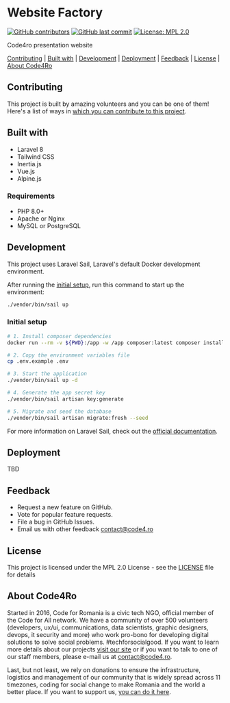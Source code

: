 # Website Factory

[![GitHub contributors](https://img.shields.io/github/contributors/code4romania/website-factory.svg?style=for-the-badge)](https://github.com/code4romania/website-factory/graphs/contributors) [![GitHub last commit](https://img.shields.io/github/last-commit/code4romania/website-factory.svg?style=for-the-badge)](https://github.com/code4romania/website-factory/commits/master) [![License: MPL 2.0](https://img.shields.io/badge/license-MPL%202.0-brightgreen.svg?style=for-the-badge)](https://opensource.org/licenses/MPL-2.0)

Code4ro presentation website

[Contributing](#contributing) | [Built with](#built-with) | [Development](#development) | [Deployment](#deployment) | [Feedback](#feedback) | [License](#license) | [About Code4Ro](#about-code4ro)

## Contributing

This project is built by amazing volunteers and you can be one of them! Here's a list of ways in [which you can contribute to this project](.github/CONTRIBUTING.md).

## Built with
-   Laravel 8
-   Tailwind CSS
-   Inertia.js
-   Vue.js
-   Alpine.js

### Requirements
-   PHP 8.0+
-   Apache or Nginx
-   MySQL or PostgreSQL

## Development
This project uses Laravel Sail, Laravel's default Docker development environment.

After running the [initial setup](#initial-setup), run this command to start up the environment:
```sh
./vendor/bin/sail up
```
### Initial setup

```sh
# 1. Install composer dependencies
docker run --rm -v ${PWD}:/app -w /app composer:latest composer install --ignore-platform-reqs --no-scripts --no-interaction --prefer-dist --optimize-autoloader

# 2. Copy the environment variables file
cp .env.example .env

# 3. Start the application
./vendor/bin/sail up -d

# 4. Generate the app secret key
./vendor/bin/sail artisan key:generate

# 5. Migrate and seed the database
./vendor/bin/sail artisan migrate:fresh --seed
```

For more information on Laravel Sail, check out the [official documentation](https://laravel.com/docs/8.x/sail).

## Deployment

TBD

## Feedback

-   Request a new feature on GitHub.
-   Vote for popular feature requests.
-   File a bug in GitHub Issues.
-   Email us with other feedback contact@code4.ro

## License

This project is licensed under the MPL 2.0 License - see the [LICENSE](LICENSE) file for details

## About Code4Ro

Started in 2016, Code for Romania is a civic tech NGO, official member of the Code for All network. We have a community of over 500 volunteers (developers, ux/ui, communications, data scientists, graphic designers, devops, it security and more) who work pro-bono for developing digital solutions to solve social problems. #techforsocialgood. If you want to learn more details about our projects [visit our site](https://www.code4.ro/en/) or if you want to talk to one of our staff members, please e-mail us at contact@code4.ro.

Last, but not least, we rely on donations to ensure the infrastructure, logistics and management of our community that is widely spread across 11 timezones, coding for social change to make Romania and the world a better place. If you want to support us, [you can do it here](https://code4.ro/en/donate/).
